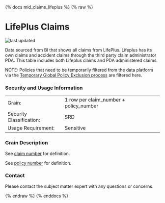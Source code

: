 {% docs mid_claims_lifeplus %}
{% raw %}

# LifePlus Claims

![last updated](assets/update_badges/mid_claims_lifeplus.svg)

Data sourced from BI that shows all claims from LifePlus. Lifeplus has its own claims and accident 
claims through the third party claim administrator PDA. This table includes both Lifeplus claims and 
PDA administered claims.

NOTE: Policies that need to be temporarily filtered from the data platform via the [Temporary Global Policy Exclusion 
process](https://aaalife-data.atlassian.net/wiki/spaces/DPF/pages/11498160129/Temporary+Global+Policy+Exclusion) are filtered here.

### Security and Usage Information
|     |     |
| --- | --- |
| Grain:                   | 1 row per claim_number + policy_number |
| Security Classification: | SRD |
| Usage Requirement:       | Sensitive |

### Grain Description
See [claim number](#!/exposure/docs.business_glossary.glossary#claim_number)
for definition.

See [policy number](#!/exposure/docs.business_glossary.glossary#policy_number)
for definition.

### Contact
Please contact the subject matter expert with any questions or concerns.

{% endraw %}
{% enddocs %}